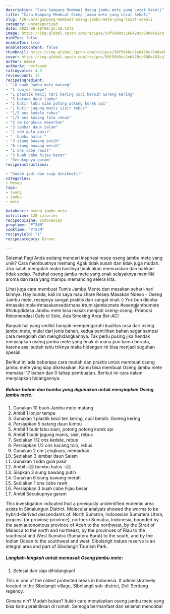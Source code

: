 ```yaml
---
description: "Cara Gampang Membuat Oseng jambu mete yang Lezat Sekali"
title: "Cara Gampang Membuat Oseng jambu mete yang Lezat Sekali"
slug: 428-cara-gampang-membuat-oseng-jambu-mete-yang-lezat-sekali
category: Uncategorized
date: 2023-06-18T08:55:58.537Z
image: https://img-global.cpcdn.com/recipes/50f5940cc1e6420c/680x482cq70/oseng-jambu-mete-foto-resep-utama.jpg
hideToc: false
enableToc: true
enableTocContent: false
thumbnail: https://img-global.cpcdn.com/recipes/50f5940cc1e6420c/680x482cq70/oseng-jambu-mete-foto-resep-utama.jpg
cover: https://img-global.cpcdn.com/recipes/50f5940cc1e6420c/680x482cq70/oseng-jambu-mete-foto-resep-utama.jpg
author: Admin
authorAv: notfound
ratingvalue: 4.3
reviewcount: 17
recipeingredient:
- "10 buah Jambu mete matang"
- "1 lonjor tempe"
- "1 plastik kecil teri kering cuci bersih Goreng kering"
- "5 batang daun lumbu"
- "1 butir labu siam potong potong korek api"
- "1 butir jagung manis sisir rebus"
- "1/2 ons kedele rebus"
- "1/2 ons kacang tolo rebus"
- "2 cm Lengkuas memarkan"
- "3 lembar daun Salam"
- "1 sdm gula pasir"
- "  bumbu halus "
- "3 siung bawang putih"
- "6 siung bawang merah"
- "1 ons cabe rawit"
- "3 buah cabe hijau besar"
- "Secukupnya garam"
recipeinstructions:

- "Sudah jadi dan siap dinikmati!"
categories:
- Resep
tags:
- oseng
- jambu
- mete

katakunci: oseng jambu mete 
nutrition: 128 calories
recipecuisine: Indonesian
preptime: "PT20M"
cooktime: "PT57M"
recipeyield: "1"
recipecategory: Dinner

---
```



Selamat Pagi Anda sedang mencari inspirasi resep oseng jambu mete yang unik? Cara membuatnya memang Agak tidak susah dan tidak juga mudah. Jika salah mengolah maka hasilnya tidak akan memuaskan dan bahkan tidak sedap. Padahal oseng jambu mete yang enak selayaknya memiliki aroma dan rasa yang mampu memancing selera kita.


Lihat juga cara membuat Tumis Jambu Mente dan masakan sehari-hari lainnya. Hay bunda, kali ini saya mau share Resep Masakan Ndeso - Oseng Jambu mete, resepnya sangat praktis dan sangat enak :) Yuk bun dicoba #masaksimple #masakansederhana #tumisjambumete #osengjambumete #hidupdidesa Jambu mete bisa masak menjadi oseng-oseng. Promosi Rekomendasi Cafe di Solo, Ada Smoking Area Ber-AC!

Banyak hal yang sedikit banyak mempengaruhi kualitas rasa dari oseng jambu mete, mulai dari jenis bahan, kedua pemilihan bahan segar sampai cara mengolah dan menghidangkannya. Tak perlu pusing jika hendak menyiapkan oseng jambu mete yang enak di mana pun kamu berada, karena asal sudah tahu triknya maka hidangan ini bisa menjadi suguhan spesial.


Berikut ini ada beberapa cara mudah dan praktis untuk membuat oseng jambu mete yang siap dikreasikan. Kamu bisa membuat Oseng jambu mete memakai 17 bahan dan 0 tahap pembuatan. Berikut ini cara dalam menyiapkan hidangannya.

<!--inarticleads1-->

##### Bahan-bahan dan bumbu yang digunakan untuk menyiapkan Oseng jambu mete:

1. Gunakan 10 buah Jambu mete matang
1. Ambil 1 lonjor tempe
1. Gunakan 1 plastik kecil teri kering, cuci bersih. Goreng kering
1. Persiapkan 5 batang daun lumbu
1. Ambil 1 butir labu siam, potong potong korek api
1. Ambil 1 butir jagung manis, sisir, rebus
1. Sediakan 1/2 ons kedele, rebus
1. Persiapkan 1/2 ons kacang tolo, rebus
1. Gunakan 2 cm Lengkuas, memarkan
1. Sediakan 3 lembar daun Salam
1. Gunakan 1 sdm gula pasir
1. Ambil  👉🏽 bumbu halus 👈🏽
1. Siapkan 3 siung bawang putih
1. Gunakan 6 siung bawang merah
1. Sediakan 1 ons cabe rawit
1. Persiapkan 3 buah cabe hijau besar
1. Ambil Secukupnya garam


This investigation indicated that a previously unidentified endemic area exists in Simalungun District. Molecular analysis showed the worms to be hybrid-derived descendants of. North Sumatra, Indonesian Sumatera Utara, propinsi (or provinsi; province), northern Sumatra, Indonesia, bounded by the semiautonomous province of Aceh to the northwest, by the Strait of Malacca to the north and northeast, by the provinces of Riau to the southeast and West Sumatra (Sumatera Barat) to the south, and by the Indian Ocean to the southwest and west. Sibolangit nature reserve is an integral area and part of Sibolangit Tourism Park. 

<!--inarticleads2-->

##### Langkah-langkah untuk memasak Oseng jambu mete:


1. Selesai dan siap dihidangkan!

This is one of the oldest protected areas in Indonesia. It administratively located in the Sibolangit village, Sibolangit sub-district, Deli Serdang regency. 

Gimana nih? Mudah bukan? Itulah cara menyiapkan oseng jambu mete yang bisa kamu praktikkan di rumah. Semoga bermanfaat dan selamat mencoba!
